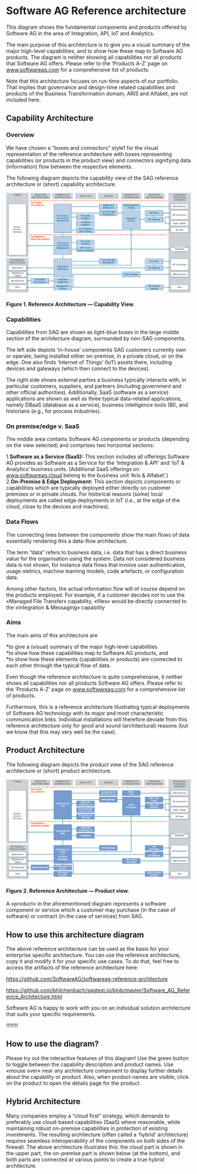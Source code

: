 # Software AG Reference architecture 

This diagram shows the fundamental components and products offered by Software AG in the area of Integration, API, IoT and Analytics. 

The main purpose of this architecture is to give you a visual summary of the major high-level capabilities, and to show how these map to Software AG products. The diagram is neither showing all capabilities nor all products that Software AG offers. Please refer to the ‘Products A-Z’ page on www.softwareag.com for a comprehensive list of products. 

Note that this architecture focuses on run-time aspects of our portfolio. That implies that governance and design-time related capabilities and products of the Business Transformation domain, ARIS and Alfabet, are not included here. 


## Capability Architecture 

###  Overview 

We have chosen a “boxes and connectors” style1 for the visual representation of the reference architecture with boxes representing capabilities (or products in the product view) and connectors signifying data (information) flow between the respective elements. 

The following diagram depicts the capability view of the SAG reference architecture or (short) capability architecture. 

![Software AG Reference Archiecture Capability View](/images/Software_AG_Reference_Architecture_10_Capability_View.png)
#### Figure 1.  Reference Architecture — Capability View. 

### Capabilities 

Capabilities from SAG are shown as light-blue boxes in the large middle section of the architecture diagram, surrounded by non-SAG components.  

The left side depicts ‘in-house’ components SAG customers currently own or operate, being installed either on-premise, in a private cloud, or on the edge. One also finds ‘Internet of Things’ (IoT) assets there, including devices and gateways (which then connect to the devices).  

The right side shows external parties a business typically interacts with, in particular customers, suppliers, and partners (including government and other official authorities). Additionally, SaaS (software as a service) applications are shown as well as three typical data-related applications, namely DBaaS (database as a service), business intelligence tools (BI), and historians (e.g., for process industries). 


### On premise/edge v. SaaS 

The middle area contains Software AG components or products (depending on the view selected) and comprises two horizontal sections:  

1.**Software as a Service (SaaS):** This section includes all offerings Software AG provides as Software as a Service for the ‘Integration & API’ and ‘IoT & Analytics’ business units. (Additional SaaS offerings on www.softwareag.cloud belong to the business unit ‘Aris & Alfabet’.)  
2.**On-Premise & Edge Deployment:** This section depicts components or capabilities which are typically deployed either directly on customer premises or in private clouds. For historical reasons (some) local deployments are called edge deployments in IoT (i.e., at the edge of the cloud, close to the devices and machines). 

### Data Flows 

The connecting lines between the components show the main flows of data essentially rendering this a data-flow architecture.  

The term “data” refers to business data, i.e. data that has a direct business value for the organisation using the system. Data not considered business data is not shown, for instance data flows that involve user authentication, usage metrics, machine learning models, code artefacts, or configuration data. 

Among other factors, the actual information flow will of course depend on the products employed. For example, if a customer decides not to use the «Managed File Transfer» capability, «files» would be directly connected to the «Integration & Messaging» capability 

### Aims 

The main aims of this architecture are  

*to give a (visual) summary of the major high-level capabilities  
*to show how these capabilities map to Software AG products, and  
*to show how these elements (capabilities or products) are connected to each other through the typical flow of data. 

Even though the reference architecture is quite comprehensive, it neither shows all capabilities nor all products Software AG offers. Please refer to the ‘Products A-Z’ page on www.softwareag.com for a comprehensive list of products.  

Furthermore, this is a reference architecture illustrating typical deployments of Software AG technology with its major and most characteristic communication links. Individual installations will therefore deviate from this reference architecture only for good and sound (architectural) reasons (but we know that this may very well be the case).  

## Product Architecture 

The following diagram depicts the product view of the SAG reference architecture or (short) product architecture. 

![Software AG Reference Archiecture Capability View](/images/Software_AG_Reference_Architecture_10_Product_View.png)
#### Figure 2. Reference Architecture — Product view. 

A «product» in the aforementioned diagram represents a software component or service which a customer may purchase (in the case of software) or contract (in the case of services) from SAG. 

## How to use this architecture diagram 

The above reference architecture can be used as the basis for your enterprise specific architecture. You can use the reference architecture, copy it and modify it for your specific use cases. To do that, feel free to access the artifacts of the reference architecture here:  

https://github.com/SoftwareAG/softwareag-reference-architecture 

https://github.com/bhilchenbach/sagtest.io/blob/master/Software_AG_Reference_Architecture.html

Software AG is happy to work with you on an individual solution architecture that suits your specific requirements. 

!!!!!!!!



## How to use the diagram? 

Please try out the interactive features of this diagram! Use the green button to toggle between the capability description and product names. Use «mouse over» near any architecture component to display further details about the capability or product. Also, when product names are visible, click on the product to open the details page for the product. 




## Hybrid Architecture 

Many companies employ a “cloud first” strategy, which demands to preferably use cloud-based capabilities (SaaS) where reasonable, while maintaining robust on-premise capabilities in protection of existing investments. The resulting architecture (often called a ‘hybrid’ architecture) requires seamless interoperability of the components on both sides of the firewall. The above architecture illustrates this: the cloud part is shown in the upper part, the on-premise part is shown below (at the bottom), and both parts are connected at various points to create a true hybrid architecture. 


